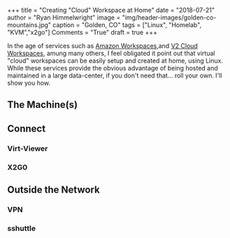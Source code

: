 +++
title    = "Creating \"Cloud\" Workspace at Home"
date     = "2018-07-21"
author   = "Ryan Himmelwright"
image    = "img/header-images/golden-co-mountains.jpg"
caption  = "Golden, CO"
tags     = ["Linux", "Homelab", "KVM","x2go"]
Comments = "True"
draft    = true
+++

In the age of services such as [Amazon
Workspaces](https://aws.amazon.com/workspaces/),and [V2 Cloud
Workspaces](https://v2cloud.com/products/workspaces/), amung many
others, I feel obligated it point out that virtual "cloud" workspaces
can be easily setup and created at home, using Linux. While these
services provide the obvious advantage of being hosted and maintained
in a large data-center, if you don't need that... roll your own. I'll
show you how.

<!--more-->

## The Machine(s)

## Connect
### Virt-Viewer

### X2G0

## Outside the Network
### VPN
### sshuttle

